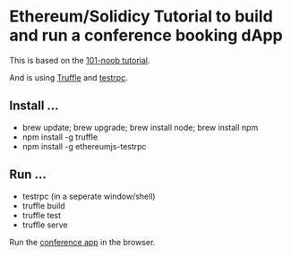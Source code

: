 # Ethereum/Solidicy Tutorial to build and run a conference booking dApp

This is based on the [101-noob tutorial](http://consensys.github.io/developers/articles/101-noob-intro/).

And is using [Truffle](https://github.com/ConsenSys/truffle) and [testrpc](https://github.com/ethereumjs/testrpc).

## Install ...

* brew update; brew upgrade; brew install node; brew install npm
* npm install -g truffle
* npm install -g ethereumjs-testrpc

## Run ...

* testrpc (in a seperate window/shell)
* truffle build
* truffle test
* truffle serve

Run the [conference app](http://localhost:8080) in the browser.
